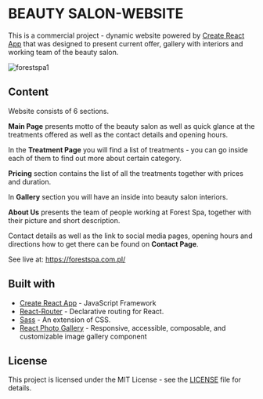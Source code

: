 # BEAUTY SALON-WEBSITE
This is a commercial project - dynamic website powered by [Create React App](https://github.com/facebook/create-react-app) that was designed to present current offer, gallery with interiors and working team of the beauty salon. 

![forestspa1](https://user-images.githubusercontent.com/67587804/98998107-e6c38600-2535-11eb-922d-468be5234bfb.png)

## Content

Website consists of 6 sections. 

**Main Page** presents motto of the beauty salon as well as quick glance at the treatments offered as well as the contact details and opening hours. 

In the **Treatment Page** you will find a list of treatments - you can go inside each of them to find out more about certain category. 
 
**Pricing** section contains the list of all the treatments together with prices and duration.
 
In **Gallery** section you will have an inside into beauty salon interiors. 

**About Us** presents the team of people working at Forest Spa, together with their picture and short description. 

Contact details as well as the link to social media pages, opening hours and directions how to get there can be found on **Contact Page**. 

See live at: https://forestspa.com.pl/

## Built with

- [Create React App](https://github.com/facebook/create-react-app) - JavaScript Framework
- [React-Router](https://github.com/ReactTraining/react-router) - Declarative routing for React.
- [Sass](https://github.com/sass/sass) - An extension of CSS.
- [React Photo Gallery](https://www.npmjs.com/package/react-photo-gallery) - Responsive, accessible, composable, and customizable image gallery component

## License

This project is licensed under the MIT License - see the [LICENSE](LICENSE) file for details.
